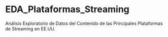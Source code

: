 # EDA_Plataformas_Streaming
Análisis Exploratorio de Datos del Contenido de las Principales Plataformas de Streaming en EE.UU.
